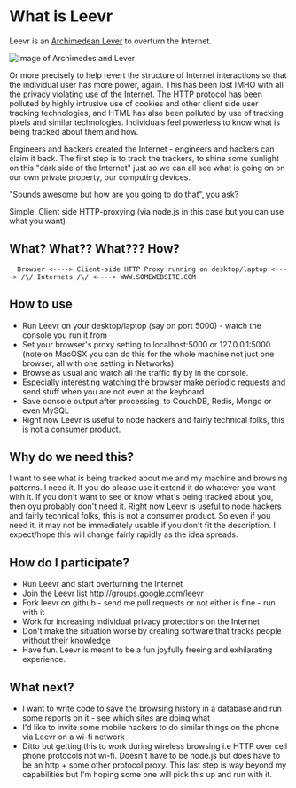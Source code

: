 # What is Leevr

Leevr is an [Archimedean Lever](http://www.goodreads.com/quotes/show/16830 "Give me a place to stand, and a lever long enough, and I will move the world")  to overturn the Internet.  

![Image of Archimedes and Lever](http://http://4.bp.blogspot.com/_3vg_LrxE41Q/TUKhjCk7P3I/AAAAAAAAAeA/ezxufpmOCNA/s1600/Archimedes+lever.jpg)

Or more precisely to help revert the structure of Internet interactions so that the individual user has more power, again.  This has been lost IMHO with all the privacy violating use of the Internet. The HTTP protocol has been polluted by highly intrusive use of cookies and other client side user tracking technologies, and HTML has also been polluted by use of tracking pixels and similar technologies.  Individuals feel powerless to know what is being tracked about them and how.

Engineers and hackers created the Internet - engineers and hackers can claim it back.
The first step is to track the trackers, to shine some sunlight on this "dark side of the Internet" just so we can all see what is going on on our own private property, our computing devices.

"Sounds awesome but how are you going to do that", you ask? 

Simple. Client side HTTP-proxying (via node.js in this case but you can use what you want) 

## What? What?? What??? How?  

      Browser <----> Client-side HTTP Proxy running on desktop/laptop <----> /\/ Internets /\/ <----> WWW.SOMEWEBSITE.COM

## How to use

* Run Leevr on your desktop/laptop (say on port 5000) - watch the console you run it from 
* Set your browser's proxy setting to localhost:5000 or 127.0.0.1:5000 (note on MacOSX you can do this for the whole machine not just one browser, all with one setting in Networks)
* Browse as usual and watch all the traffic fly by in the console.
* Especially interesting watching the browser make periodic requests and send stuff when you are not even at the keyboard.
* Save console output after processing, to CouchDB, Redis, Mongo or even MySQL
* Right now Leevr is useful to node hackers and fairly technical folks, this is not a consumer product.

## Why do we need this?

I want to see what is being tracked about me and my machine and browsing patterns.  I need it.  If you do please use it extend it do whatever you want with it. If you don't want to see or know what's being tracked about you, then oyu probably don't need it.
Right now Leevr is useful to node hackers and fairly technical folks, this is not a consumer product.  So even if you need it, it may not be immediately usable if you don't fit the description.  I expect/hope this will change fairly rapidly as the idea spreads.

## How do I participate?

* Run Leevr and start overturning the Internet
* Join the Leevr list http://groups.google.com/leevr
* Fork leevr on github - send me pull requests or not either is fine - run with it
* Work for increasing individual privacy protections on the Internet
* Don't make the situation worse by creating software that tracks people without their knowledge 
* Have fun.  Leevr is meant to be a fun joyfully freeing and exhilarating experience.

## What next?

* I want to write code to save the browsing history in a database and run some reports on it - see which sites are doing what
* I'd like to invite some mobile hackers to do similar things on the phone via Leevr on a wi-fi network
* Ditto but getting this to work during wireless browsing i.e HTTP over cell phone protocols not wi-fi. Doesn't have to be node.js but does have to be an http + some other protocol proxy. This last step is way beyond my capabilities but I'm hoping some one will pick this up and run with it.

